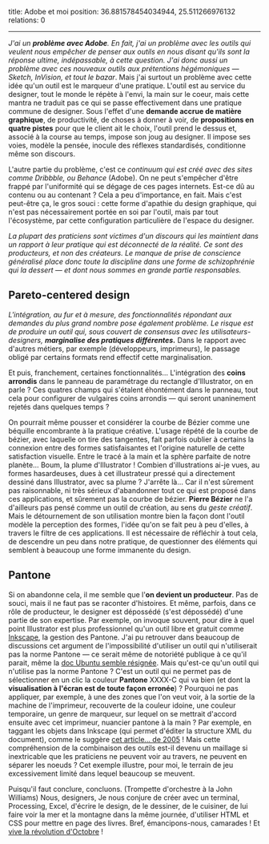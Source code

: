 title: Adobe et moi
position: 36.881578454034944, 25.511266976132
relations: 0

---





































































































*J'ai un **problème avec Adobe**. En fait, j'ai un problème avec les outils qui veulent nous empêcher de penser aux outils en nous disant qu'ils sont la réponse ultime, indépassable, à cette question. J'ai donc aussi un problème avec ces nouveaux outils aux prétentions hégémoniques ― Sketch, InVision, et tout le bazar*. Mais j'ai surtout un problème avec cette idée qu'un outil est le marqueur d'une pratique. L'outil est au service du designer, tout le monde le répète à l'envi, la main sur le coeur, mais cette mantra ne traduit pas ce qui se passe effectivement dans une pratique commune de designer. Sous l'effet d'une **demande accrue de matière graphique**, de productivité, de choses à donner à voir, de **propositions en quatre pistes** pour que le client ait le choix, l'outil prend le dessus et, associé à la course au temps, impose son joug au designer. Il impose ses voies, modèle la pensée, inocule des réflexes standardisés, conditionne même son discours.

L'autre partie du problème, c'est ce *continuum qui est créé avec des sites comme Dribbble, ou Behance* (Adobe). On ne peut s'empêcher d'être frappé par l'uniformité qui se dégage de ces pages internets. Est-ce dû au contenu ou au contenant ? Cela a peu d'importance, en fait. Mais c'est peut-être ça, le gros souci : cette forme d'apathie du design graphique, qui n'est pas nécessairement portée en soi par l'outil, mais par tout l'écosystème, par cette configuration particulière de l'espace du designer.

*La plupart des praticiens sont victimes d'un discours qui les maintient dans un rapport à leur pratique qui est déconnecté de la réalité. Ce sont des producteurs, et non des créateurs. Le manque de prise de conscience généralisé place donc toute la discipline dans une forme de schizophrénie qui la dessert ― et dont nous sommes en grande partie responsables.*

## Pareto-centered design
*L'intégration, au fur et à mesure, des fonctionnalités répondant aux demandes du plus grand nombre pose également problème. Le risque est de produire un outil qui, sous couvert de consensus avec les utilisateurs-designers, **marginalise des pratiques différentes.*** Dans le rapport avec d'autres métiers, par exemple (développeurs, imprimeurs), le passage obligé par certains formats rend effectif cette marginalisation.

Et puis, franchement, certaines fonctionnalités… L'intégration des **coins arrondis** dans le panneau de paramétrage du rectangle d'Illustrator, on en parle ? Ces quatres champs qui s'étalent éhontément dans le panneau, tout cela pour configurer de vulgaires coins arrondis ― qui seront unaninement rejetés dans quelques temps ?

On pourrait même pousser et considérer la courbe de Bézier comme une béquille encombrante à la pratique créative. L'usage répété de la courbe de bézier, avec laquelle on tire des tangentes, fait parfois oublier à certains la connexion entre des formes satisfaisantes et l'origine naturelle de cette satisfaction visuelle. Entre le tracé à la main et la sphère parfaite de notre planète… Boum, la plume d'Illustrator ! Combien d'illustrations ai-je vues, au formes hasardeuses, dues à cet illustrateur pressé qui a directement dessiné dans Illustrator, avec sa plume ?
J'arrête là… Car il n'est sûrement pas raisonnable, ni très sérieux d'abandonner tout ce qui est proposé dans ces applications, et sûrement pas la courbe de bézier. **Pierre Bézier** ne l'a d'ailleurs pas pensé comme un outil de création, au sens du _geste créatif_. Mais le détournement de son utilisation montre bien la façon dont l'outil modèle la perception des formes, l'idée qu'on se fait peu à peu d'elles, à travers le filtre de ces applications. Il est nécessaire de réfléchir à tout cela, de descendre un peu dans notre pratique, de questionner des éléments qui semblent à beaucoup une forme immanente du design.

## Pantone
Si on abandonne cela, il me semble que l'**on devient un producteur**. Pas de souci, mais il ne faut pas se raconter d'histoires. Et même, parfois, dans ce rôle de producteur, le designer est dépossédé (s'est dépossédé) d'une partie de son expertise. Par exemple, on invoque souvent, pour dire à quel point Illustrator est plus professionnel qu'un outil libre et gratuit comme [Inkscape](http://inkscape.org/), la gestion des Pantone. J'ai pu retrouver dans beaucoup de discussions cet argument de l'impossibilité d'utiliser un outil qui n'utiliserait pas la norme Pantone ― ce serait même de notoriété publique à ce qu'il parait, même la [doc Ubuntu semble résignée](https://doc.ubuntu-fr.org/pantone). Mais qu'est-ce qu'un outil qui n'utilise pas la norme Pantone ? C'est un outil qui ne permet pas de sélectionner en un clic la couleur **Pantone** XXXX-C qui va bien (et dont la **visualisation à l'écran est de toute façon erronée**) ? Pourquoi ne pas appliquer, par exemple, à une des zones que l'on veut voir, à la sortie de la machine de l'imprimeur, recouverte de la couleur idoine, une couleur temporaire, un genre de marqueur, sur lequel on se mettrait d'accord ensuite avec cet imprimeur, nuancier pantone à la main ? Par exemple, en taggant les objets dans Inkscape (qui permet d'éditer la structure XML du document), comme le suggère [cet article… de 2005](https://www.linux.com/news/pantone-and-free-software) ! Mais cette compréhension de la combinaison des outils est-il devenu un maillage si inextricable que les praticiens ne peuvent voir au travers, ne peuvent en séparer les noeuds ? Cet exemple illustre, pour moi, le terrain de jeu excessivement limité dans lequel beaucoup se meuvent.

Puisqu'il faut conclure, concluons. (Trompette d'orchestre à la John Williams) Nous, designers, Je nous conjure de créer avec un terminal, Processing, Excel, d'écrire le design, de le dessiner, de le cuisiner, de lui faire voir la mer et la montagne dans la même journée, d'utiliser HTML et CSS pour mettre en page des livres. Bref, émancipons-nous, camarades ! Et [vive la révolution d'Octobre](https://youtu.be/qJdW0oqGX1c?t=54m18s) !
